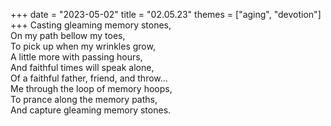 +++
date = "2023-05-02"
title = "02.05.23"
themes = ["aging", "devotion"]
+++
Casting gleaming memory stones,  
On my path bellow my toes,  
To pick up when my wrinkles grow,  
A little more with passing hours,  
And faithful times will speak alone,  
Of a faithful father, friend, and throw...  
Me through the loop of memory hoops,  
To prance along the memory paths,  
And capture gleaming memory stones.
